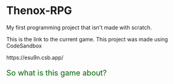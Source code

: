 # Thenox-RPG
My first programming project that isn't made with scratch. 
<p>This is the link to the current game. This project was made using CodeSandbox</p>
https://esu9n.csb.app/
<p style="color:darkgreen;font-size:20;">So what is this game about?</p>
